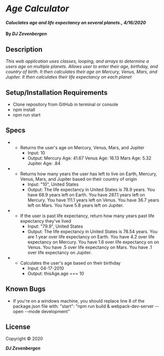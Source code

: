 # _Age Calculator_

#### _Caluclates age and life expectancy on several planets., 4/16/2020_

#### By _**DJ Zevenbergen**_

## Description

_This web application uses classes, looping, and arrays to determine a users age on multiple planets. Allows user to enter their age, birthday, and country of birth. It then calculates their age on Mercury, Venus, Mars, and Jupiter. It then calculates their life expectancy on each planet_

## Setup/Installation Requirements

* Clone repository from GitHub in terminal or console
* npm install
* npm run start


## Specs

* - Returns the user's age on Mercury, Venus, Mars, and Jupiter
    * Input: 10 
    * Output: Mercury Age: 41.67
              Venus Age: 16.13
              Mars Age: 5.32
              Jupiter Age: .84


* - Returns how many years the user has left to live on Earth, Mercury, Venus, Mars, and Jupiter based on their country of origin 
    * Input: "10",  United States
    * Output: The life expectancy in United States is 78.9 years.
              You have 68.9 years left on Earth.
              You have 287.1 years left on Mercury.
              You have 111.1 years left on Venus.
              You have 36.7 years left on Mars.
              You have 5.8 years left on Jupiter.

* - If the user is past life expectancy, return how many years past life expectancy they've lived
    * Input: "79.9",  United States
    * Output: The life expectancy in United States is 78.54 years.
              You are 1 year over life expectancy on Earth.
              You have 4.2 over life expectancy on Mercury.
              You have 1.6 over life expectancy on on Venus.
              You have .5 over life expectancy on Mars.
              You have .1 over life expectancy on Jupiter.

* - Calculates the user's age based on their birthday
    * Input: 04-17-2010
    * Output: thisAge.age === 10


## Known Bugs
* If you're on a windows machine, you should replace line 8 of the package.json file with: "start": "npm run build & webpack-dev-server --open --mode development"

## License

Copyright © 2020

**_DJ Zevenbergen_**
